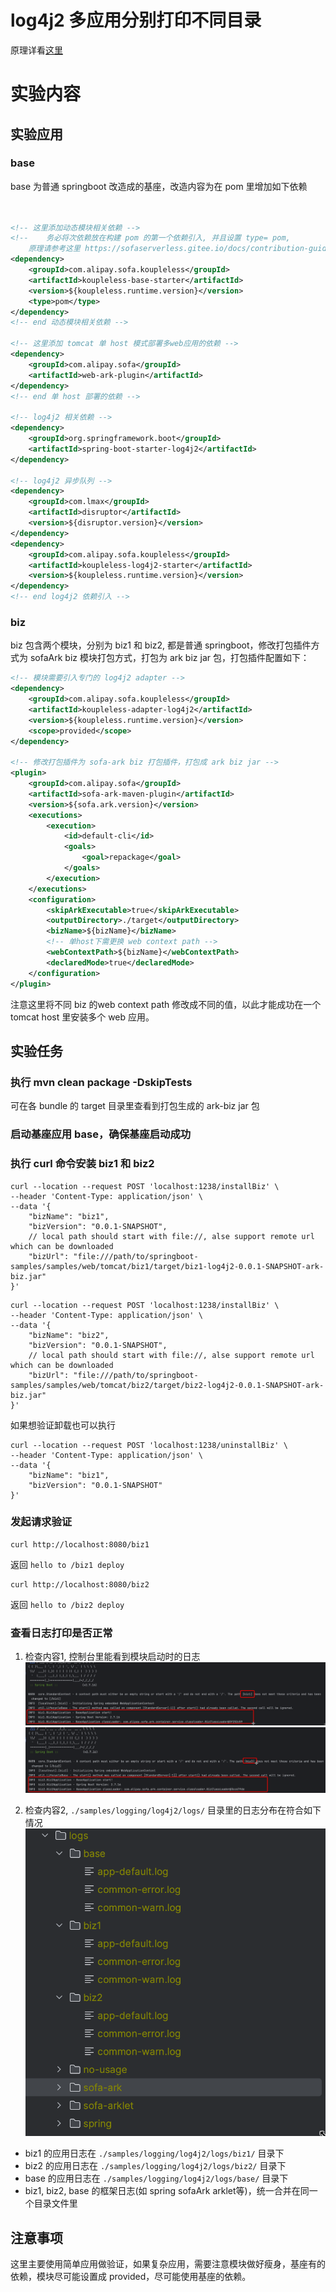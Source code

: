 # log4j2 多应用分别打印不同目录
原理详看[这里](https://github.com/koupleless/koupleless/blob/master/docs/content/zh-cn/docs/contribution-guidelines/runtime/logj42.md)

# 实验内容
## 实验应用
### base
base 为普通 springboot 改造成的基座，改造内容为在 pom 里增加如下依赖
```xml


<!-- 这里添加动态模块相关依赖 -->
<!--    务必将次依赖放在构建 pom 的第一个依赖引入, 并且设置 type= pom, 
    原理请参考这里 https://sofaserverless.gitee.io/docs/contribution-guidelines/runtime/multi-app-padater/ -->
<dependency>
    <groupId>com.alipay.sofa.koupleless</groupId>
    <artifactId>koupleless-base-starter</artifactId>
    <version>${koupleless.runtime.version}</version>
    <type>pom</type>
</dependency>
<!-- end 动态模块相关依赖 -->

<!-- 这里添加 tomcat 单 host 模式部署多web应用的依赖 -->
<dependency>
    <groupId>com.alipay.sofa</groupId>
    <artifactId>web-ark-plugin</artifactId>
</dependency>
<!-- end 单 host 部署的依赖 -->

<!-- log4j2 相关依赖 -->
<dependency>
    <groupId>org.springframework.boot</groupId>
    <artifactId>spring-boot-starter-log4j2</artifactId>
</dependency>

<!-- log4j2 异步队列 -->
<dependency>
    <groupId>com.lmax</groupId>
    <artifactId>disruptor</artifactId>
    <version>${disruptor.version}</version>
</dependency>
<dependency>
    <groupId>com.alipay.sofa.koupleless</groupId>
    <artifactId>koupleless-log4j2-starter</artifactId>
    <version>${koupleless.runtime.version}</version>
</dependency>
<!-- end log4j2 依赖引入 -->

```

### biz
biz 包含两个模块，分别为 biz1 和 biz2, 都是普通 springboot，修改打包插件方式为 sofaArk biz 模块打包方式，打包为 ark biz jar 包，打包插件配置如下：
```xml
<!-- 模块需要引入专门的 log4j2 adapter -->
<dependency>
    <groupId>com.alipay.sofa.koupleless</groupId>
    <artifactId>koupleless-adapter-log4j2</artifactId>
    <version>${koupleless.runtime.version}</version>
    <scope>provided</scope>
</dependency>

<!-- 修改打包插件为 sofa-ark biz 打包插件，打包成 ark biz jar -->
<plugin>
    <groupId>com.alipay.sofa</groupId>
    <artifactId>sofa-ark-maven-plugin</artifactId>
    <version>${sofa.ark.version}</version>
    <executions>
        <execution>
            <id>default-cli</id>
            <goals>
                <goal>repackage</goal>
            </goals>
        </execution>
    </executions>
    <configuration>
        <skipArkExecutable>true</skipArkExecutable>
        <outputDirectory>./target</outputDirectory>
        <bizName>${bizName}</bizName>
        <!-- 单host下需更换 web context path -->
        <webContextPath>${bizName}</webContextPath>
        <declaredMode>true</declaredMode>
    </configuration>
</plugin>
```
注意这里将不同 biz 的web context path 修改成不同的值，以此才能成功在一个 tomcat host 里安装多个 web 应用。



## 实验任务
### 执行 mvn clean package -DskipTests
可在各 bundle 的 target 目录里查看到打包生成的 ark-biz jar 包
### 启动基座应用 base，确保基座启动成功
### 执行 curl 命令安装 biz1 和 biz2
```shell
curl --location --request POST 'localhost:1238/installBiz' \
--header 'Content-Type: application/json' \
--data '{
    "bizName": "biz1",
    "bizVersion": "0.0.1-SNAPSHOT",
    // local path should start with file://, alse support remote url which can be downloaded
    "bizUrl": "file:///path/to/springboot-samples/samples/web/tomcat/biz1/target/biz1-log4j2-0.0.1-SNAPSHOT-ark-biz.jar"
}'
```

```shell
curl --location --request POST 'localhost:1238/installBiz' \
--header 'Content-Type: application/json' \
--data '{
    "bizName": "biz2",
    "bizVersion": "0.0.1-SNAPSHOT",
    // local path should start with file://, alse support remote url which can be downloaded
    "bizUrl": "file:///path/to/springboot-samples/samples/web/tomcat/biz2/target/biz2-log4j2-0.0.1-SNAPSHOT-ark-biz.jar"
}'
```

如果想验证卸载也可以执行
```shell
curl --location --request POST 'localhost:1238/uninstallBiz' \
--header 'Content-Type: application/json' \
--data '{
    "bizName": "biz1",
    "bizVersion": "0.0.1-SNAPSHOT"
}'
```

### 发起请求验证
```shell
curl http://localhost:8080/biz1
```
返回 `hello to /biz1 deploy`


```shell
curl http://localhost:8080/biz2
```
返回 `hello to /biz2 deploy`

### 查看日志打印是否正常
1. 检查内容1, 控制台里能看到模块启动时的日志
![img.png](../imgs/biz1-log.png)
![img_1.png](../imgs/biz2-log.png)

2. 检查内容2, `./samples/logging/log4j2/logs/` 目录里的日志分布在符合如下情况
![img_2.png](../imgs/logs-structure.png)

- biz1 的应用日志在 `./samples/logging/log4j2/logs/biz1/` 目录下
- biz2 的应用日志在 `./samples/logging/log4j2/logs/biz2/` 目录下
- base 的应用日志在 `./samples/logging/log4j2/logs/base/` 目录下
- biz1, biz2, base 的框架日志(如 spring sofaArk arklet等)，统一合并在同一个目录文件里


## 注意事项
这里主要使用简单应用做验证，如果复杂应用，需要注意模块做好瘦身，基座有的依赖，模块尽可能设置成 provided，尽可能使用基座的依赖。
